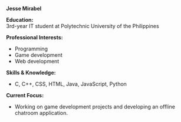 **Jesse Mirabel**  

**Education:**  
3rd-year IT student at Polytechnic University of the Philippines

**Professional Interests:**
- Programming
- Game development
- Web development

**Skills & Knowledge:**
- C, C++, CSS, HTML, Java, JavaScript, Python

**Current Focus:**
- Working on game development projects and developing an offline chatroom application.
